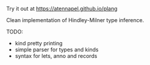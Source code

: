 Try it out at https://atennapel.github.io/plang

Clean implementation of Hindley-Milner type inference.

TODO:
- kind pretty printing
- simple parser for types and kinds
- syntax for lets, anno and records
